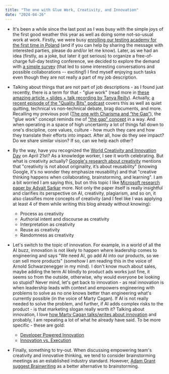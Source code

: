 ```yaml
---
title: "The one with Glue Work, Creativity, and Innovation"
date: "2024-04-26"
---
```


- It's been a while since the last post as I was busy with the simple joys of the first good weather this year as well as doing some not-so-usual work at work. Firstly, we were busy [enrolling our testing academy for the first time in Poland](https://www.linkedin.com/feed/update/urn:li:activity:7185906626623684608) (and if you can help by sharing the message with interested parties, please do and/or let me know). Later, as we had an idea (firstly, as a joke, but later it got serious) to organize a free-of-charge full-day testing conference, we decided to explore the demand with [a simple survey](https://www.linkedin.com/posts/justas-lauzadis_that-one-day-testing-conference-activity-7188428362434936833-6F06) (that led to some interesting conversations and possible collaborations -- exciting!) I find myself enjoying such tasks even though they are not really a part of my job description.

- Talking about things that are not part of job descriptions - as I found just recently, there is a term for that - "glue work" (read more in [these amazing article + slides + talk recording by Tanya Reilly](https://noidea.dog/glue)). Actually, [a recent episode of the "Quality Bits" podcast](https://open.spotify.com/episode/5KxQlMgq9YOfNIuPSo8znG?si=0d1ef9cc344b4cb0) covers this as well as quiet quitting, technical vs non-technical debate, brag documents, and more. Recalling my previous post ([The one with Charisma and “the Gap”](/posts/2024/04/03/the-one-with-charisma-and-the-gap.html)), the "glue work" concept reminds me of ["the gap" concept](https://simonsinek.com/stories/the-one-skill-that-will-make-your-boss-wish-they-had-ten-of-you/) in a way. And when operating in a space of high uncertainty a lot of things fall down to one's discipline, core values, culture - how much they care and how they translate their efforts into impact. After all, how do they see impact? Do we share similar vision? If so, can we help each other?

- By the way, have you recognized the [World Creativity and Innovation Day](https://www.un.org/en/observances/creativity-and-innovation-day) on April 21st? As a knowledge worker, I see it worth celebrating. But what is creativity actually? [Google's research about creativity](https://www.linkedin.com/pulse/creativity-software-engineering-abi-noda-9sdqc/) mentions that "creativity is not about originality, it’s about reusability" (knowing Google, it's no wonder they emphasize reusability) and that "creative thinking happens when collaborating, brainstorming, and learning". I am a bit worried I am saying this, but on this topic I like [Microsoft research paper by Advait Sarkar](https://advait.org/files/sarkar_2023_ai_knowledge_work.pdf) more. Not only the paper itself is really insightful and clarifies its perspective on AI, creativity, plagiarism, and so on, it also classifies more concepts of creativity (and I feel like I was applying at least 4 of them while writing this blog already without knowing):
    - Process as creativity
    - Authorial intent and discourse as creativity
    - Interpretation as creativity
    - Reuse as creativity
    - Randomness as creativity

- Let's switch to the topic of innovation. For example, in a world of all the AI buzz, innovation is not likely to happen where leadership comes to engineering and says "We need AI, go add AI into our products, so we can sell more products" (somehow I am reading this in the voice of Arnold Schwarzenegger in my mind). I don't know much about sales, maybe adding the term AI blindly to product ads works just fine, it seems so from the outside, otherwise, why would everyone be looking so stupid? Never mind, let's get back to innovation - as real innovation is when leadership leads with context and empowers engineering with problems to solve as no one knows better than engineering what's currently possible (in the voice of Marty Cagan). If AI is not really needed to solve the problem, and further, if AI adds complex risks to the product - is that marketing slogan really worth it? Talking about innovation, I love [how Marty Cagan talks/writes about innovation](https://www.svpg.com/?s=innovation) and probably, I am repeating a lot of what he already have said. To be more specific - these are gold:
    - [Developer Powered Innovation](https://www.svpg.com/developer-powered-innovation/)
    - [Innovation vs. Execution](https://www.svpg.com/innovation-vs-execution/)

- Finally, something to try-out. When discussing empowering team's creativity and innovative thinking, we tend to consider brainstorming meetings as an established industry standard. However, [Adam Grant suggest Brainwriting](https://yourstory.com/2023/12/brainwriting-vs-brainstorming-unleash-creative-potential) as a better alternative to brainstorming.
